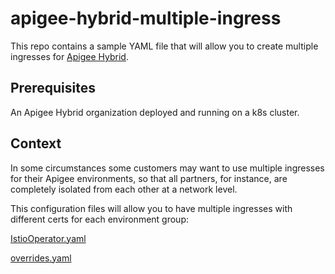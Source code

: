# apigee-hybrid-multiple-ingress

This repo contains a sample YAML file that will allow you to create multiple ingresses for [Apigee Hybrid](https://cloud.google.com/apigee/hybrid).

## Prerequisites

An Apigee Hybrid organization deployed and running on a k8s cluster. 

## Context
In some circumstances some customers may want to use multiple ingresses for their Apigee environments, so that all partners, for instance, are completely isolated from each other at a network level.

This configuration files will allow you to have multiple ingresses with different certs for each environment group:

 [IstioOperator.yaml](./IstioOperator.yaml)
 
 [overrides.yaml](./overrides.yaml)



